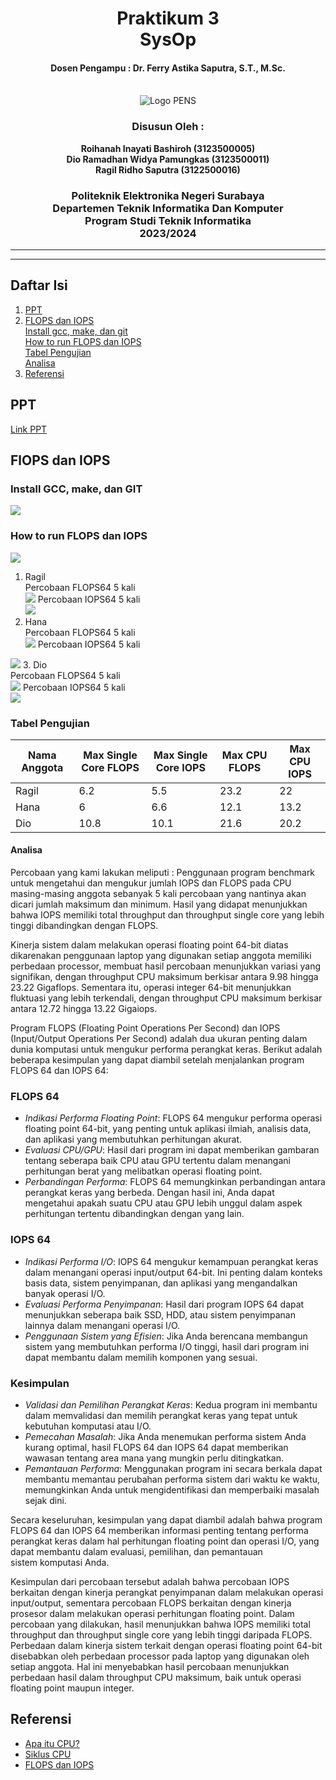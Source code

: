 <div align="center">
    <h1 style="text-align: center;font-weight: bold">Praktikum 3<br>SysOp</h1>
    <h4 style="text-align: center;">Dosen Pengampu : Dr. Ferry Astika Saputra, S.T., M.Sc.</h4>
</div>
<br />
<div align="center">
    <img src="image/pens logo.png" alt="Logo PENS">
    <h3 style="text-align: center;">Disusun Oleh : </h3>
    <p style="text-align: center;">
        <strong>Roihanah Inayati Bashiroh (3123500005)</strong><br>
        <strong>Dio Ramadhan Widya Pamungkas (3123500011)</strong><br>
        <strong>Ragil Ridho Saputra (3122500016)</strong>
    </p>

<h3>Politeknik Elektronika Negeri Surabaya<br>Departemen Teknik
Informatika Dan Komputer<br>Program Studi Teknik Informatika<br>2023/2024</h3>
    <hr>
    <hr>
</div>


## Daftar Isi

1. [PPT](#ppt)
2. [FLOPS dan IOPS](#flops-dan-iops)<br>
   [Install gcc, make, dan git](#install-gcc-make-dan-git)<br>
   [How to run FLOPS dan IOPS](#how-to-run-flops-dan-iops)<br>
   [Tabel Pengujian](#tabel-pengujian)<br>
   [Analisa](#analisa)
3. [Referensi](#referensi)

## PPT

[Link PPT](https://www.canva.com/design/DAF_Q_JAZRc/i6EOGG2lMCJPxMgpVESW0g/view?utm_content=DAF_Q_JAZRc&utm_campaign=designshare&utm_medium=link&utm_source=editor)

## FlOPS dan IOPS

### Install GCC, make, dan GIT

 <img src= "image/Install GCC,make, dn GIT.jpg" >


### How to run FLOPS dan IOPS

 <img src= "image/Flops dan iops.jpg" >

1. Ragil<br>
   Percobaan FLOPS64 5 kali<br>
   <img src= "image/Ragil FLOPS.png" >
   Percobaan IOPS64 5 kali<br>
   <img src= "image/Ragil IOPS.png" >
2. Hana<br>
   Percobaan FLOPS64 5 kali<br>
   <img src= "image/Hana FLOPS.png" >
   Percobaan IOPS64 5 kali<br>
  <img src= "image/Hana IOPS.png" >
3. Dio<br>
   Percobaan FLOPS64 5 kali<br>
   <img src= "image/Dio FLOPS.png" >
   Percobaan IOPS64 5 kali<br>
   <img src= "image/Dio IOPS.png" >


### Tabel Pengujian

| Nama Anggota | Max Single Core FLOPS | Max Single Core IOPS | Max CPU FLOPS | Max CPU IOPS |
| ------------ | --------------------- | -------------------- | ------------- | ------------ |
| Ragil        | 6.2                   | 5.5                  | 23.2          | 22           |
| Hana         | 6                     | 6.6                  | 12.1          | 13.2         |
| Dio          | 10.8                  | 10.1                 | 21.6          | 20.2         |


#### Analisa

Percobaan yang kami lakukan meliputi : Penggunaan program benchmark untuk mengetahui dan mengukur jumlah IOPS dan FLOPS pada CPU masing-masing anggota sebanyak 5 kali percobaan yang nantinya akan dicari jumlah maksimum dan minimum. Hasil yang didapat menunjukkan bahwa IOPS memiliki total throughput dan throughput single core yang lebih tinggi dibandingkan dengan FLOPS.

Kinerja sistem dalam melakukan operasi floating point 64-bit diatas dikarenakan penggunaan laptop yang digunakan setiap anggota memiliki perbedaan processor, membuat hasil percobaan menunjukkan variasi yang signifikan, dengan throughput CPU maksimum berkisar antara 9.98 hingga 23.22 Gigaflops. Sementara itu, operasi integer 64-bit menunjukkan fluktuasi yang lebih terkendali, dengan throughput CPU maksimum berkisar antara 12.72 hingga 13.22 Gigaiops.

Program FLOPS (Floating Point Operations Per Second) dan IOPS (Input/Output Operations Per Second) adalah dua ukuran penting dalam dunia komputasi untuk mengukur performa perangkat keras. Berikut adalah beberapa kesimpulan yang dapat diambil setelah menjalankan program FLOPS 64 dan IOPS 64:

### FLOPS 64
- *Indikasi Performa Floating Point*: FLOPS 64 mengukur performa operasi floating point 64-bit, yang penting untuk aplikasi ilmiah, analisis data, dan aplikasi yang membutuhkan perhitungan akurat.
- *Evaluasi CPU/GPU*: Hasil dari program ini dapat memberikan gambaran tentang seberapa baik CPU atau GPU tertentu dalam menangani perhitungan berat yang melibatkan operasi floating point.
- *Perbandingan Performa*: FLOPS 64 memungkinkan perbandingan antara perangkat keras yang berbeda. Dengan hasil ini, Anda dapat mengetahui apakah suatu CPU atau GPU lebih unggul dalam aspek perhitungan tertentu dibandingkan dengan yang lain.

### IOPS 64
- *Indikasi Performa I/O*: IOPS 64 mengukur kemampuan perangkat keras dalam menangani operasi input/output 64-bit. Ini penting dalam konteks basis data, sistem penyimpanan, dan aplikasi yang mengandalkan banyak operasi I/O.
- *Evaluasi Performa Penyimpanan*: Hasil dari program IOPS 64 dapat menunjukkan seberapa baik SSD, HDD, atau sistem penyimpanan lainnya dalam menangani operasi I/O.
- *Penggunaan Sistem yang Efisien*: Jika Anda berencana membangun sistem yang membutuhkan performa I/O tinggi, hasil dari program ini dapat membantu dalam memilih komponen yang sesuai.


### Kesimpulan
- *Validasi dan Pemilihan Perangkat Keras*: Kedua program ini membantu dalam memvalidasi dan memilih perangkat keras yang tepat untuk kebutuhan komputasi atau I/O.
- *Pemecahan Masalah*: Jika Anda menemukan performa sistem Anda kurang optimal, hasil FLOPS 64 dan IOPS 64 dapat memberikan wawasan tentang area mana yang mungkin perlu ditingkatkan.
- *Pemantauan Performa*: Menggunakan program ini secara berkala dapat membantu memantau perubahan performa sistem dari waktu ke waktu, memungkinkan Anda untuk mengidentifikasi dan memperbaiki masalah sejak dini.

Secara keseluruhan, kesimpulan yang dapat diambil adalah bahwa program FLOPS 64 dan IOPS 64 memberikan informasi penting tentang performa perangkat keras dalam hal perhitungan floating point dan operasi I/O, yang dapat membantu dalam evaluasi, pemilihan, dan pemantauan sistem komputasi Anda.

Kesimpulan dari percobaan tersebut adalah bahwa percobaan IOPS berkaitan dengan kinerja perangkat penyimpanan dalam melakukan operasi input/output, sementara percobaan FLOPS berkaitan dengan kinerja prosesor dalam melakukan operasi perhitungan floating point. Dalam percobaan yang dilakukan, hasil menunjukkan bahwa IOPS memiliki total throughput dan throughput single core yang lebih tinggi daripada FLOPS. Perbedaan dalam kinerja sistem terkait dengan operasi floating point 64-bit disebabkan oleh perbedaan processor pada laptop yang digunakan oleh setiap anggota. Hal ini menyebabkan hasil percobaan menunjukkan perbedaan hasil dalam throughput CPU maksimum, baik untuk operasi floating point maupun integer.



## Referensi

- [Apa itu CPU?](https://www.youtube.com/watch?v=Z5JC9Ve1sfI)
- [Siklus CPU](https://www.youtube.com/watch?v=jFDMZpkUWCw)
- [FLOPS dan IOPS](https://github.com/ferryastika/flops-iops)
